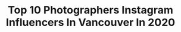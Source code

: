 ---
title: Top 10 Photographers Instagram Influencers In Vancouver In 2020
description: >-
  Find top photographers Instagram influencers in Vancouver in 2020. Most popular hashtags: #makeportraits #photography #beauty #portraitphotography.
platform: Instagram
profiles:
  - username: "zeustate"
    fullname: >-
      ☆ ᴛᴀᴛᴜᴍ ᴍᴀᴄʟᴇᴀɴ ☆
    location: "Canada"
    followers: 1943
    engagement: 1604
    commentsToLikes: 0.114640
    avatar: "https://scontent-ams4-1.cdninstagram.com/v/t51.2885-19/s320x320/45303404_284629022170239_3553066426384252928_n.jpg?_nc_ht=scontent-ams4-1.cdninstagram.com&_nc_ohc=qcpmb6H3t4UAX9CtM5E&oh=7eee90f101b9258ba9c397a30edf68f4&oe=5ED3184A"
    verified: false
    hashtags: ""
  - username: "qassim_photographie"
    fullname: >-
      Qassim mohebbi
    location: "Canada"
    followers: 10878
    engagement: 518
    commentsToLikes: 0.037036
    avatar: "https://scontent-ams4-1.cdninstagram.com/v/t51.2885-19/s320x320/14723107_600599303480726_779162558471864320_a.jpg?_nc_ht=scontent-ams4-1.cdninstagram.com&_nc_ohc=Zv9LffZttM8AX-MvBNT&oh=08f87438647e6b3d983ee6b1a7727944&oe=5EBA1C31"
    verified: false
    hashtags: "#love, #instagramer, #fashionkids, #capture"
  - username: "jamieout"
    fullname: >-
      Jamie Justus Out
    location: "Canada"
    followers: 165586
    engagement: 429
    commentsToLikes: 0.031620
    avatar: "https://scontent-ams4-1.cdninstagram.com/v/t51.2885-19/s320x320/37868587_448218082347894_4935706923992350720_n.jpg?_nc_ht=scontent-ams4-1.cdninstagram.com&_nc_ohc=hmwUAbrFsX8AX95UVt8&oh=822ef96e0fff5a9cb52dd4d72790d7c8&oe=5EBC72BC"
    verified: false
    hashtags: "#adventuresbynokiantyres, #shotoncanon, #canoncanada, #sponsored"
  - username: "jessfindlay"
    fullname: >-
      Jess Findlay
    location: "Canada"
    followers: 38271
    engagement: 632
    commentsToLikes: 0.023381
    avatar: "https://scontent-lhr8-1.cdninstagram.com/v/t51.2885-19/s320x320/17267800_129349174262717_4198834808245190656_a.jpg?_nc_ht=scontent-lhr8-1.cdninstagram.com&_nc_ohc=wq45-clPtQwAX_m1lnH&oh=7350b0cccf5d3e1c6a3e7a132bc74722&oe=5EB99BAE"
    verified: true
    hashtags: ""
  - username: "itsbigben"
    fullname: >-
      Benjamin Prescott
    location: "Canada"
    followers: 402863
    engagement: 304
    commentsToLikes: 0.016667
    avatar: "https://scontent-lhr8-1.cdninstagram.com/v/t51.2885-19/s320x320/14705123_731295813684863_3780026160595861504_a.jpg?_nc_ht=scontent-lhr8-1.cdninstagram.com&_nc_ohc=1WGSwbbDI_wAX8ceokU&oh=6b0cea66560d4d417ff4ba72c8e621c8&oe=5EBAC499"
    verified: false
    hashtags: "#inversion, #earthfocus, #jaspernp, #moodygrams"
  - username: "noelhendrickson"
    fullname: >-
      
    location: "Canada"
    followers: 28204
    engagement: 66
    commentsToLikes: 0.033161
    avatar: "https://scontent-ams4-1.cdninstagram.com/v/t51.2885-19/10919302_1519798921633901_970005312_a.jpg?_nc_ht=scontent-ams4-1.cdninstagram.com&_nc_ohc=B-VJbAZ7yHQAX-0yRQQ&oh=6b76ced7f9a9c40eee4bf22b004f16aa&oe=5EB9D23B"
    verified: false
    hashtags: "#mountainroads, #tofino, #westcoast, #jamies"
  - username: "jongsunpark_"
    fullname: >-
      Jong Sun Park 밴쿠버
    location: "Canada"
    followers: 105323
    engagement: 287
    commentsToLikes: 0.021930
    avatar: "https://scontent-lht6-1.cdninstagram.com/v/t51.2885-19/s320x320/14295408_285169248533240_374014244_a.jpg?_nc_ht=scontent-lht6-1.cdninstagram.com&_nc_ohc=lUL-vi5rwSsAX-VvSSn&oh=648d35b6283b143dacfeaf8baf8d8c11&oe=5EB22C53"
    verified: false
    hashtags: "#offroading, #makeportraits, #makemoreportraits, #offroad"
  - username: "alanapaterson"
    fullname: >-
      Alana Paterson
    location: "Canada"
    followers: 17289
    engagement: 273
    commentsToLikes: 0.014284
    avatar: "https://scontent-ams4-1.cdninstagram.com/v/t51.2885-19/s320x320/12139768_1667512370199293_1567318624_a.jpg?_nc_ht=scontent-ams4-1.cdninstagram.com&_nc_ohc=A6_57BIdT_wAX-YqaZr&oh=142a6c6b2a839a49341a128a2eec603d&oe=5EAA8CC5"
    verified: false
    hashtags: ""
  - username: "katewhytephoto"
    fullname: >-
      𝕂𝕒𝕥𝕖 𝕎𝕙𝕪𝕥𝕖
    location: "Canada"
    followers: 29493
    engagement: 392
    commentsToLikes: 0.033566
    avatar: "https://scontent-lhr8-1.cdninstagram.com/v/t51.2885-19/s320x320/83021113_180874186627802_1760513494131671040_n.jpg?_nc_ht=scontent-lhr8-1.cdninstagram.com&_nc_ohc=IRS9UJ8auDUAX85kpIL&oh=888e0583a6efcc3186e149506ccc7ca6&oe=5EBBC4A5"
    verified: false
    hashtags: "#fashionphotography, #covid, #portraitphotography, #laphotographer"
  - username: "twolovesstudio"
    fullname: >-
      Rachel Korinek
    location: "Canada"
    followers: 53246
    engagement: 340
    commentsToLikes: 0.067429
    avatar: "https://scontent-lhr8-1.cdninstagram.com/v/t51.2885-19/s320x320/66673162_363787810963253_3866017680809000960_n.jpg?_nc_ht=scontent-lhr8-1.cdninstagram.com&_nc_ohc=IFLbjnBBkWkAX-VwFrt&oh=a79b4773924f443cc187edce69f03297&oe=5EBAF69B"
    verified: false
    hashtags: "#garnishgame, #realsimple, #veggies, #foodcapturecollective"
---
